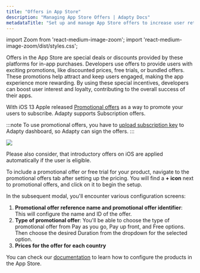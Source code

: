 ```yaml
---
title: "Offers in App Store"
description: "Managing App Store Offers | Adapty Docs"
metadataTitle: "Set up and manage App Store offers to increase user retention."
---
```


import Zoom from 'react-medium-image-zoom';
import 'react-medium-image-zoom/dist/styles.css';

Offers in the App Store are special deals or discounts provided by these platforms for in-app purchases. Developers use offers to provide users with exciting promotions, like discounted prices, free trials, or bundled offers. These promotions help attract and keep users engaged, making the app experience more rewarding. By using these special incentives, developers can boost user interest and loyalty, contributing to the overall success of their apps.

With iOS 13 Apple released [Promotional offers](https://developer.apple.com/documentation/storekit/in-app_purchase/subscriptions_and_offers/implementing_promotional_offers_in_your_app) as a way to promote your users to subscribe. Adapty supports Subscription offers.

:::note
To use promotional offers, you have to [upload subscription key](app-store-connection-configuration#step-3-upload-in-app-purchase-key-file) to Adapty dashboard, so Adapty can sign the offers.
:::

<Zoom>
  <img src={require('./img/646799a-CleanShot_2023-07-25_at_15.14.112x.webp').default}
  style={{
    border: '1px solid #727272', /* border width and color */
    width: '700px', /* image width */
    display: 'block', /* for alignment */
    margin: '0 auto' /* center alignment */
  }}
/>
</Zoom>





Please also consider, that introductory offers on iOS are applied automatically if the user is eligible.

To include a promotional offer or free trial for your product, navigate to the promotional offers tab after setting up the pricing. You will find a **+ icon** next to promotional offers, and click on it to begin the setup.

In the subsequent modal, you'll encounter various configuration screens:

1. **Promotional offer reference name and promotional offer identifier**: This will configure the name and ID of the offer.
2. **Type of promotional offer**: You'll be able to choose the type of promotional offer from Pay as you go, Pay up front, and Free options. Then choose the desired Duration from the dropdown for the selected option.
3. **Prices for the offer for each country**

You can check our [documentation](app-store-products) to learn how to configure the products in the App Store.